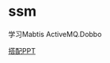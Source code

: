 # ssm
学习Mabtis ActiveMQ.Dobbo


[搭配PPT](https://docs.google.com/presentation/d/1ECowpBL5nvHSJ958grJTxdcS9IUYteVxMa0BYcJx4Ec/edit#slide=id.g12ecfb4ded_0_1)
